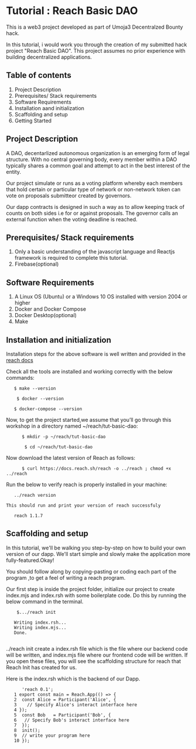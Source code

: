 # Tutorial : Reach Basic DAO

This is a web3 project developed as part of Umoja3 Decentralzed Bounty hack.

In this tutorial, i would work you through the  creation of  my submitted hack project "Reach Basic DAO".
This project assumes no prior experience with building decentralized applications.

## Table of contents

1. Project Description
2.  Prerequisites/ Stack requirements
3.  Software Requirements
4. Installation aand initialization
5. Scaffolding and setup
6. Getting Started

## Project Description

A DAO, decentarlized autonomous organization is an emerging form of legal structure. With no central governing body, every member within a DAO typically shares a common goal and attempt to act in the best interest of the entity.

Our project simulate or runs as a voting platform whereby each members that hold certain or particular type of network or non-network token can vote on proposals submitteor created by governors.

Our dapp contracts is designed in such a way as to allow keeping track of counts on both sides i.e for or against proposals. The governor calls an external function when the voting deadline is reached.

##  Prerequisites/ Stack requirements

1. Only a  basic understanding of the javascript language and Reactjs framework is required to complete this tutorial.
2. Firebase(optional)

## Software Requirements

1. A Linux OS (Ubuntu) or a Windows 10 OS installed with version 2004 or higher
2. Docker and Docker Compose
3. Docker Desktop(optional)
4. Make

##  Installation and initialization

 Installation steps for the above software is well written and provided in the [reach docs](https://docs.reach.sh/quickstart/)
 
 Check all the tools are installed and working correctly with the below commands:
 
 ```
    $ make --version
 
 ```
 ```
     $ docker --version
 ```
 ```
    $ docker-compose --version
 
 ```
  Now, to get the project started,we assume that you’ll go through this workshop in a directory named ~/reach/tut-basic-dao:
    
    
 ```
       $ mkdir -p ~/reach/tut-basic-dao

 ```
 
 ```
        $ cd ~/reach/tut-basic-dao
 
 ```
 
   Now download the latest version of Reach as follows:
   
   ```
         $ curl https://docs.reach.sh/reach -o ../reach ; chmod +x ../reach
   ```
   
   Run the below to verify reach is properly installed in your machine:
   
   ```
      ../reach version
   ```
    This should run and print your version of reach successfuly
   
   ```
      reach 1.1.7
   
   ```
   
   
   ## Scaffolding and setup
   
  In this tutorial, we'll be walking you step-by-step on how to build your own version of our dapp. We'll start simple and slowly make the application more fully-featured.Okay!
   
 You should follow along by copying-pasting or coding  each part of the program ,to get a feel of writing a reach program.
   
 Our first step is inside the project folder, initialize our project to create index.mjs and index.rsh with some boilerplate code. Do this by running the below command in the terminal.
 
 ```
     $.../reach init

    Writing index.rsh...
    Writing index.mjs...
    Done.
 
 
 ```
 
 ../reach init create a index.rsh file which is the file where our backend code will be written, and index.mjs file where our frontend code will be written. If you open these files, you will see the scaffolding structure for reach that Reach Init has created for us.
  

Here is the index.rsh which is the backend of our Dapp.

```
      'reach 0.1';
   1 export const main = Reach.App(() => {
   2  const Alice = Participant('Alice', {
   3    // Specify Alice's interact interface here
   4 });
   5  const Bob   = Participant('Bob', {
   6   // Specify Bob's interact interface here
   7  });
   8  init();
   9  // write your program here
   10 });


```



